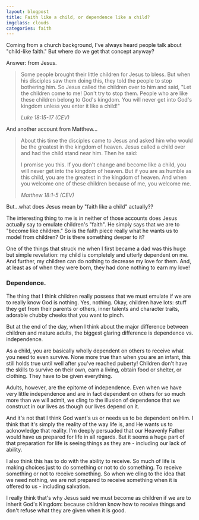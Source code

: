 ```yaml
---
layout: blogpost
title: Faith like a child, or dependence like a child?
imgclass: clouds
categories: faith
---
```


<p>Coming from a church background, I've always heard people talk about "child-like faith." But where do we get that concept anyway?</p>

<p>Answer: from Jesus.</p>

<blockquote>
<p>Some people brought their little children for Jesus to bless. But when his disciples saw them doing this, they told the people to stop bothering him. So Jesus called the children over to him and said, "Let the children come to me! Don't try to stop them. People who are like these children belong to God's kingdom. You will never get into God's kingdom unless you enter it like a child!"</p>
<p><em>Luke 18:15-17 (CEV)</em></p>
</blockquote>

<p>And another account from Matthew...</p>

<blockquote>
<p>About this time the disciples came to Jesus and asked him who would be the greatest in the kingdom of heaven. Jesus called a child over and had the child stand near him. Then he said:</p>
<p>I promise you this. If you don't change and become like a child, you will never get into the kingdom of heaven. But if you are as humble as this child, you are the greatest in the kingdom of heaven. And when you welcome one of these children because of me, you welcome me.</p>
<p><em>Matthew 18:1-5 (CEV)</em></p>
</blockquote>

<p>But...what does Jesus mean by "faith like a child" actually??</p>

<p>The interesting thing to me is in neither of those accounts does Jesus actually say to emulate children's "faith". He simply says that we are to "become like children." So is the faith piece really what he wants us to model from children? Or is there something deeper to it?</p>

<p>One of the things that struck me when I first became a dad was this huge but simple revelation: my child is completely and utterly dependent on me. And further, my children can do nothing to decrease my love for them. And, at least as of when they were born, they had done nothing to earn my love!</p>

<h3>Dependence.</h3>

<p>The thing that I think children really possess that we must emulate if we are to really know God is nothing. Yes, nothing. Okay, children have lots: stuff they get from their parents or others, inner talents and character traits, adorable chubby cheeks that you want to pinch.</p>

<p>But at the end of the day, when I think about the major difference between children and mature adults, the biggest glaring difference is dependence vs. independence.</p>

<p>As a child, you are basically wholly dependent on others to receive what you need to even survive. None more true than when you are an infant, this still holds true until well after you've reached puberty! Children don't have the skills to survive on their own, earn a living, obtain food or shelter, or clothing. They have to be given everything.</p>

<p>Adults, however, are the epitome of independence. Even when we have very little independence and are in fact dependent on others for so much more than we will admit, we cling to the illusion of dependence that we construct in our lives as though our lives depend on it.</p>

<p>And it's not that I think God want's us or needs us to be dependent on Him. I think that it's simply the reality of the way life is, and He wants us to acknowledge that reality. I'm deeply persuaded that our Heavenly Father would have us prepared for life in all regards. But it seems a huge part of that preparation for life is seeing things as they are - including our lack of ability.</p>

<p>I also think this has to do with the ability to receive. So much of life is making choices just to do something or not to do something. To receive something or not to receive something. So when we cling to the idea that we need nothing, we are not prepared to receive something when it is offered to us - including salvation.</p>

<p>I really think that's why Jesus said we must become as children if we are to inherit God's Kingdom: because children know how to receive things and don't refuse what they are given when it is good.</p>